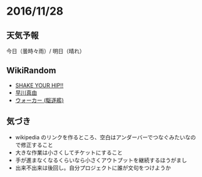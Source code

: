 # 2016/11/28

## 天気予報

今日（曇時々雨）/ 明日（晴れ）

## WikiRandom

* [SHAKE YOUR HIP!!](https://ja.wikipedia.org/wiki/SHAKE+YOUR+HIP%21%21)
* [早川真由](https://ja.wikipedia.org/wiki/%E6%97%A9%E5%B7%9D%E7%9C%9F%E7%94%B1)
* [ウォーカー (駆逐艦)](https://ja.wikipedia.org/wiki/%E3%82%A6%E3%82%A9%E3%83%BC%E3%82%AB%E3%83%BC+%28%E9%A7%86%E9%80%90%E8%89%A6%29)

## 気づき

* wikipedia のリンクを作るところ、空白はアンダーバーでつなぐみたいなので修正すること
* 大きな作業は小さくしてチケットにすること
* 手が進まなくなるくらいなら小さくアウトプットを継続するほうがまし
* 出来不出来は後回し。自分プロジェクトに誰が文句をつけようか
